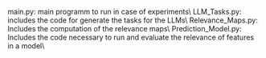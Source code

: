 main.py: main programm to run in case of experiments\\
LLM_Tasks.py: includes the code for generate the tasks for the LLMs\\
Relevance_Maps.py: Includes the computation of the relevance maps\\
Prediction_Model.py: Includes the code necessary to run and evaluate the relevance of features in a model\\
